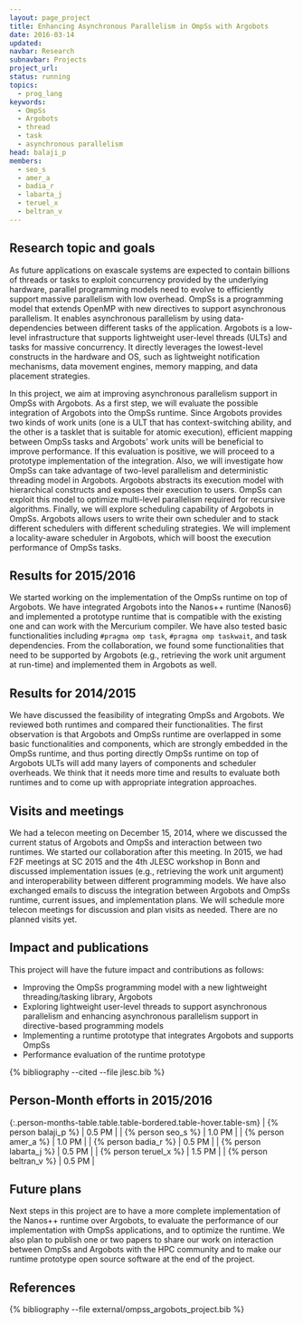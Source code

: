```yaml
---
layout: page_project
title: Enhancing Asynchronous Parallelism in OmpSs with Argobots
date: 2016-03-14
updated:
navbar: Research
subnavbar: Projects
project_url:
status: running
topics:
  - prog_lang
keywords:
  - OmpSs
  - Argobots
  - thread
  - task
  - asynchronous parallelism
head: balaji_p
members:
  - seo_s
  - amer_a
  - badia_r
  - labarta_j
  - teruel_x
  - beltran_v
---
```


## Research topic and goals

As future applications on exascale systems are expected to contain billions of
threads or tasks to exploit concurrency provided by the underlying hardware,
parallel programming models need to evolve to efficiently support massive
parallelism with low overhead. OmpSs is a programming model that extends OpenMP
with new directives to support asynchronous parallelism. It enables
asynchronous parallelism by using data-dependencies between different tasks of
the application. Argobots is a low-level infrastructure that supports
lightweight user-level threads (ULTs) and tasks for massive concurrency.
It directly leverages the lowest-level constructs in the hardware and OS,
such as lightweight notification mechanisms, data movement engines, memory
mapping, and data placement strategies.

In this project, we aim at improving asynchronous parallelism support in OmpSs
with Argobots. As a first step, we will evaluate the possible integration of
Argobots into the OmpSs runtime. Since Argobots provides two kinds of work
units (one is a ULT that has context-switching ability, and the other is a
tasklet that is suitable for atomic execution), efficient mapping between OmpSs
tasks and Argobots' work units will be beneficial to improve performance.
If this evaluation is positive, we will proceed to a prototype implementation
of the integration. Also, we will investigate how OmpSs can take advantage of
two-level parallelism and deterministic threading model in Argobots. Argobots
abstracts its execution model with hierarchical constructs and exposes their
execution to users. OmpSs can exploit this model to optimize multi-level
parallelism required for recursive algorithms. Finally, we will explore
scheduling capability of Argobots in OmpSs. Argobots allows users to write
their own scheduler and to stack different schedulers with different scheduling
strategies. We will implement a locality-aware scheduler in Argobots, which
will boost the execution performance of OmpSs tasks.


## Results for 2015/2016

We started working on the implementation of the OmpSs runtime on top of
Argobots.  We have integrated Argobots into the Nanos++ runtime (Nanos6) and
implemented a prototype runtime that is compatible with the existing one and
can work with the Mercurium compiler.  We have also tested basic functionalities
including `#pragma omp task`, `#pragma omp taskwait`, and task dependencies.
From the collaboration, we found some functionalities that need to be supported
by Argobots (e.g., retrieving the work unit argument at run-time) and
implemented them in Argobots as well.


## Results for 2014/2015

We have discussed the feasibility of integrating OmpSs and Argobots. We reviewed
both runtimes and compared their functionalities. The first observation is that
Argobots and OmpSs runtime are overlapped in some basic functionalities and
components, which are strongly embedded in the OmpSs runtime, and thus porting
directly OmpSs runtime on top of Argobots ULTs will add many layers of
components and scheduler overheads. We think that it needs more time and results
to evaluate both runtimes and to come up with appropriate integration
approaches.


## Visits and meetings

We had a telecon meeting on December 15, 2014, where we discussed the current
status of Argobots and OmpSs and interaction between two runtimes. We started
our collaboration after this meeting.  In 2015, we had F2F meetings at SC 2015
and the 4th JLESC workshop in Bonn and discussed implementation issues (e.g.,
retrieving the work unit argument) and interoperability between different
programming models.  We have also exchanged emails to discuss the integration
between Argobots and OmpSs runtime, current issues, and implementation plans.
We will schedule more telecon meetings for discussion and plan visits as needed.
There are no planned visits yet.


## Impact and publications

This project will have the future impact and contributions as follows:
* Improving the OmpSs programming model with a new lightweight threading/tasking library, Argobots
* Exploring lightweight user-level threads to support asynchronous parallelism and enhancing asynchronous parallelism support in directive-based programming models
* Implementing a runtime prototype that integrates Argobots and supports OmpSs
* Performance evaluation of the runtime prototype



{% bibliography --cited --file jlesc.bib %}


## Person-Month efforts in 2015/2016

{:.person-months-table.table.table-bordered.table-hover.table-sm}
| {% person balaji_p %}  | 0.5 PM |
| {% person seo_s %}     | 1.0 PM |
| {% person amer_a %}    | 1.0 PM |
| {% person badia_r %}   | 0.5 PM |
| {% person labarta_j %} | 0.5 PM |
| {% person teruel_x %}  | 1.5 PM |
| {% person beltran_v %} | 0.5 PM |


## Future plans

Next steps in this project are to have a more complete implementation of
the Nanos++ runtime over Argobots, to evaluate the performance of our
implementation with OmpSs applications, and to optimize the runtime.
We also plan to publish one or two papers to share our work on interaction
between OmpSs and Argobots with the HPC community and to make our runtime
prototype open source software at the end of the project.


## References

{% bibliography --file external/ompss_argobots_project.bib %}
